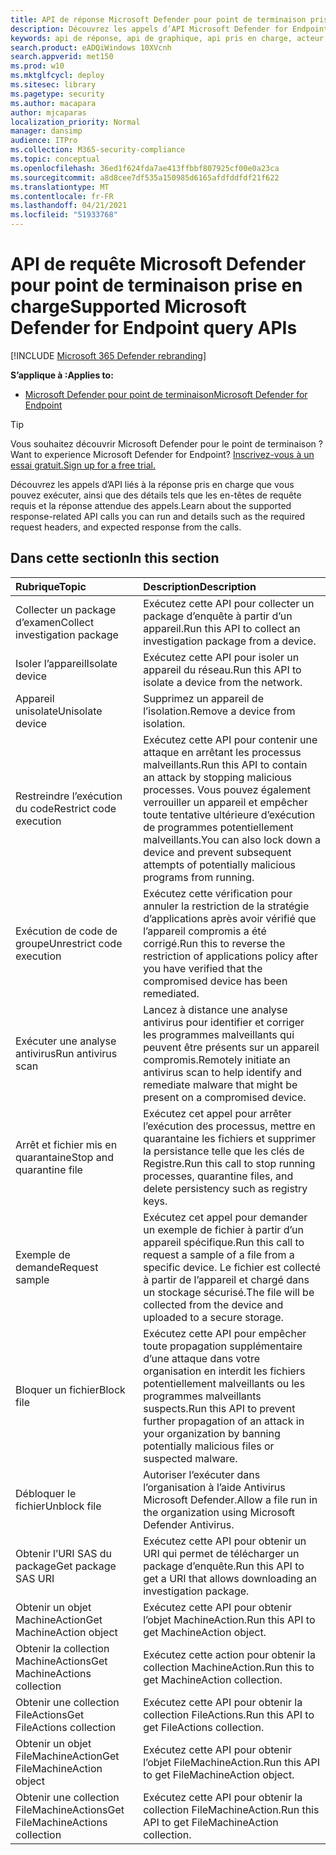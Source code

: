 ```yaml
---
title: API de réponse Microsoft Defender pour point de terminaison prise en charge
description: Découvrez les appels d’API Microsoft Defender for Endpoint spécifiques liés à la réponse.
keywords: api de réponse, api de graphique, api pris en charge, acteur, alertes, appareil, utilisateur, domaine, ip, fichier
search.product: eADQiWindows 10XVcnh
search.appverid: met150
ms.prod: w10
ms.mktglfcycl: deploy
ms.sitesec: library
ms.pagetype: security
ms.author: macapara
author: mjcaparas
localization_priority: Normal
manager: dansimp
audience: ITPro
ms.collection: M365-security-compliance
ms.topic: conceptual
ms.openlocfilehash: 36ed1f624fda7ae413ffbbf807925cf00e0a23ca
ms.sourcegitcommit: a8d8cee7df535a150985d6165afdfddfdf21f622
ms.translationtype: MT
ms.contentlocale: fr-FR
ms.lasthandoff: 04/21/2021
ms.locfileid: "51933768"
---
```

# <a name="supported-microsoft-defender-for-endpoint-query-apis"></a><span data-ttu-id="dfc7c-104">API de requête Microsoft Defender pour point de terminaison prise en charge</span><span class="sxs-lookup"><span data-stu-id="dfc7c-104">Supported Microsoft Defender for Endpoint query APIs</span></span> 

[!INCLUDE [Microsoft 365 Defender rebranding](../../includes/microsoft-defender.md)]


<span data-ttu-id="dfc7c-105">**S’applique à :**</span><span class="sxs-lookup"><span data-stu-id="dfc7c-105">**Applies to:**</span></span>
- [<span data-ttu-id="dfc7c-106">Microsoft Defender pour point de terminaison</span><span class="sxs-lookup"><span data-stu-id="dfc7c-106">Microsoft Defender for Endpoint</span></span>](https://go.microsoft.com/fwlink/p/?linkid=2154037)

> [!TIP]
> <span data-ttu-id="dfc7c-107">Vous souhaitez découvrir Microsoft Defender pour le point de terminaison ?</span><span class="sxs-lookup"><span data-stu-id="dfc7c-107">Want to experience Microsoft Defender for Endpoint?</span></span> [<span data-ttu-id="dfc7c-108">Inscrivez-vous à un essai gratuit.</span><span class="sxs-lookup"><span data-stu-id="dfc7c-108">Sign up for a free trial.</span></span>](https://www.microsoft.com/microsoft-365/windows/microsoft-defender-atp?ocid=docs-wdatp-supported-response-apis-abovefoldlink) 

<span data-ttu-id="dfc7c-109">Découvrez les appels d’API liés à la réponse pris en charge que vous pouvez exécuter, ainsi que des détails tels que les en-têtes de requête requis et la réponse attendue des appels.</span><span class="sxs-lookup"><span data-stu-id="dfc7c-109">Learn about the supported response-related API calls you can run and details such as the required request headers, and expected response from the calls.</span></span>

## <a name="in-this-section"></a><span data-ttu-id="dfc7c-110">Dans cette section</span><span class="sxs-lookup"><span data-stu-id="dfc7c-110">In this section</span></span>
<span data-ttu-id="dfc7c-111">Rubrique</span><span class="sxs-lookup"><span data-stu-id="dfc7c-111">Topic</span></span> | <span data-ttu-id="dfc7c-112">Description</span><span class="sxs-lookup"><span data-stu-id="dfc7c-112">Description</span></span>
:---|:---
<span data-ttu-id="dfc7c-113">Collecter un package d’examen</span><span class="sxs-lookup"><span data-stu-id="dfc7c-113">Collect investigation package</span></span> | <span data-ttu-id="dfc7c-114">Exécutez cette API pour collecter un package d’enquête à partir d’un appareil.</span><span class="sxs-lookup"><span data-stu-id="dfc7c-114">Run this API to collect an investigation package from a device.</span></span>
<span data-ttu-id="dfc7c-115">Isoler l’appareil</span><span class="sxs-lookup"><span data-stu-id="dfc7c-115">Isolate device</span></span> | <span data-ttu-id="dfc7c-116">Exécutez cette API pour isoler un appareil du réseau.</span><span class="sxs-lookup"><span data-stu-id="dfc7c-116">Run this API to isolate a device from the network.</span></span>
<span data-ttu-id="dfc7c-117">Appareil unisolate</span><span class="sxs-lookup"><span data-stu-id="dfc7c-117">Unisolate device</span></span> | <span data-ttu-id="dfc7c-118">Supprimez un appareil de l’isolation.</span><span class="sxs-lookup"><span data-stu-id="dfc7c-118">Remove a device from isolation.</span></span> 
<span data-ttu-id="dfc7c-119">Restreindre l’exécution du code</span><span class="sxs-lookup"><span data-stu-id="dfc7c-119">Restrict code execution</span></span> | <span data-ttu-id="dfc7c-120">Exécutez cette API pour contenir une attaque en arrêtant les processus malveillants.</span><span class="sxs-lookup"><span data-stu-id="dfc7c-120">Run this API to contain an attack by stopping malicious processes.</span></span> <span data-ttu-id="dfc7c-121">Vous pouvez également verrouiller un appareil et empêcher toute tentative ultérieure d’exécution de programmes potentiellement malveillants.</span><span class="sxs-lookup"><span data-stu-id="dfc7c-121">You can also lock down a device and prevent subsequent attempts of potentially malicious programs from running.</span></span>
<span data-ttu-id="dfc7c-122">Exécution de code de groupe</span><span class="sxs-lookup"><span data-stu-id="dfc7c-122">Unrestrict code execution</span></span> | <span data-ttu-id="dfc7c-123">Exécutez cette vérification pour annuler la restriction de la stratégie d’applications après avoir vérifié que l’appareil compromis a été corrigé.</span><span class="sxs-lookup"><span data-stu-id="dfc7c-123">Run this to reverse the restriction of applications policy after you have verified that the compromised device has been remediated.</span></span>
<span data-ttu-id="dfc7c-124">Exécuter une analyse antivirus</span><span class="sxs-lookup"><span data-stu-id="dfc7c-124">Run antivirus scan</span></span> | <span data-ttu-id="dfc7c-125">Lancez à distance une analyse antivirus pour identifier et corriger les programmes malveillants qui peuvent être présents sur un appareil compromis.</span><span class="sxs-lookup"><span data-stu-id="dfc7c-125">Remotely initiate an antivirus scan to help identify and remediate malware that might be present on a compromised device.</span></span>
<span data-ttu-id="dfc7c-126">Arrêt et fichier mis en quarantaine</span><span class="sxs-lookup"><span data-stu-id="dfc7c-126">Stop and quarantine file</span></span> |  <span data-ttu-id="dfc7c-127">Exécutez cet appel pour arrêter l’exécution des processus, mettre en quarantaine les fichiers et supprimer la persistance telle que les clés de Registre.</span><span class="sxs-lookup"><span data-stu-id="dfc7c-127">Run this call to stop running processes, quarantine  files, and delete persistency such as registry keys.</span></span>
<span data-ttu-id="dfc7c-128">Exemple de demande</span><span class="sxs-lookup"><span data-stu-id="dfc7c-128">Request sample</span></span> | <span data-ttu-id="dfc7c-129">Exécutez cet appel pour demander un exemple de fichier à partir d’un appareil spécifique.</span><span class="sxs-lookup"><span data-stu-id="dfc7c-129">Run this call to request a sample of a file from a specific device.</span></span> <span data-ttu-id="dfc7c-130">Le fichier est collecté à partir de l’appareil et chargé dans un stockage sécurisé.</span><span class="sxs-lookup"><span data-stu-id="dfc7c-130">The file will be collected from the device and uploaded to a secure storage.</span></span>
<span data-ttu-id="dfc7c-131">Bloquer un fichier</span><span class="sxs-lookup"><span data-stu-id="dfc7c-131">Block file</span></span> | <span data-ttu-id="dfc7c-132">Exécutez cette API pour empêcher toute propagation supplémentaire d’une attaque dans votre organisation en interdit les fichiers potentiellement malveillants ou les programmes malveillants suspects.</span><span class="sxs-lookup"><span data-stu-id="dfc7c-132">Run this API to prevent further propagation of an attack in your organization by banning potentially malicious files or suspected malware.</span></span> 
<span data-ttu-id="dfc7c-133">Débloquer le fichier</span><span class="sxs-lookup"><span data-stu-id="dfc7c-133">Unblock file</span></span> | <span data-ttu-id="dfc7c-134">Autoriser l’exécuter dans l’organisation à l’aide Antivirus Microsoft Defender.</span><span class="sxs-lookup"><span data-stu-id="dfc7c-134">Allow a file run in the organization using Microsoft Defender Antivirus.</span></span>
<span data-ttu-id="dfc7c-135">Obtenir l’URI SAS du package</span><span class="sxs-lookup"><span data-stu-id="dfc7c-135">Get package SAS URI</span></span> | <span data-ttu-id="dfc7c-136">Exécutez cette API pour obtenir un URI qui permet de télécharger un package d’enquête.</span><span class="sxs-lookup"><span data-stu-id="dfc7c-136">Run this API to get a URI that allows downloading an investigation package.</span></span>
<span data-ttu-id="dfc7c-137">Obtenir un objet MachineAction</span><span class="sxs-lookup"><span data-stu-id="dfc7c-137">Get MachineAction object</span></span> | <span data-ttu-id="dfc7c-138">Exécutez cette API pour obtenir l’objet MachineAction.</span><span class="sxs-lookup"><span data-stu-id="dfc7c-138">Run this API to get MachineAction object.</span></span>
<span data-ttu-id="dfc7c-139">Obtenir la collection MachineActions</span><span class="sxs-lookup"><span data-stu-id="dfc7c-139">Get MachineActions collection</span></span> | <span data-ttu-id="dfc7c-140">Exécutez cette action pour obtenir la collection MachineAction.</span><span class="sxs-lookup"><span data-stu-id="dfc7c-140">Run this to get MachineAction collection.</span></span>
<span data-ttu-id="dfc7c-141">Obtenir une collection FileActions</span><span class="sxs-lookup"><span data-stu-id="dfc7c-141">Get FileActions collection</span></span> | <span data-ttu-id="dfc7c-142">Exécutez cette API pour obtenir la collection FileActions.</span><span class="sxs-lookup"><span data-stu-id="dfc7c-142">Run this API to get FileActions collection.</span></span>
<span data-ttu-id="dfc7c-143">Obtenir un objet FileMachineAction</span><span class="sxs-lookup"><span data-stu-id="dfc7c-143">Get FileMachineAction object</span></span> | <span data-ttu-id="dfc7c-144">Exécutez cette API pour obtenir l’objet FileMachineAction.</span><span class="sxs-lookup"><span data-stu-id="dfc7c-144">Run this API to get FileMachineAction object.</span></span>
<span data-ttu-id="dfc7c-145">Obtenir une collection FileMachineActions</span><span class="sxs-lookup"><span data-stu-id="dfc7c-145">Get FileMachineActions collection</span></span> | <span data-ttu-id="dfc7c-146">Exécutez cette API pour obtenir la collection FileMachineAction.</span><span class="sxs-lookup"><span data-stu-id="dfc7c-146">Run this API to get FileMachineAction collection.</span></span>
